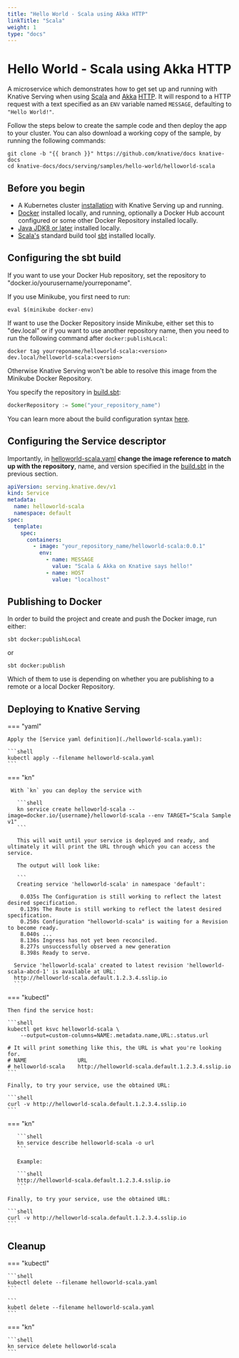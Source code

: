 ```yaml
---
title: "Hello World - Scala using Akka HTTP"
linkTitle: "Scala"
weight: 1
type: "docs"
---
```


# Hello World - Scala using Akka HTTP

A microservice which demonstrates how to get set up and running with Knative
Serving when using [Scala](https://scala-lang.org/) and [Akka](https://akka.io/)
[HTTP](https://doc.akka.io/docs/akka-http/current/). It will respond to a HTTP
request with a text specified as an `ENV` variable named `MESSAGE`, defaulting
to `"Hello World!"`.

Follow the steps below to create the sample code and then deploy the app to your
cluster. You can also download a working copy of the sample, by running the
following commands:

```shell
git clone -b "{{ branch }}" https://github.com/knative/docs knative-docs
cd knative-docs/docs/serving/samples/hello-world/helloworld-scala
```

## Before you begin

- A Kubernetes cluster [installation](../../../../install/) with
  Knative Serving up and running.
- [Docker](https://www.docker.com) installed locally, and running, optionally a
  Docker Hub account configured or some other Docker Repository installed
  locally.
- [Java JDK8 or later](https://adoptopenjdk.net/installation.html) installed
  locally.
- [Scala's](https://scala-lang.org/) standard build tool
  [sbt](https://www.scala-sbt.org/) installed locally.

## Configuring the sbt build

If you want to use your Docker Hub repository, set the repository to
"docker.io/yourusername/yourreponame".

If you use Minikube, you first need to run:

```shell
eval $(minikube docker-env)
```

If want to use the Docker Repository inside Minikube, either set this to
"dev.local" or if you want to use another repository name, then you need to run
the following command after `docker:publishLocal`:

```shell
docker tag yourreponame/helloworld-scala:<version> dev.local/helloworld-scala:<version>
```

Otherwise Knative Serving won't be able to resolve this image from the Minikube
Docker Repository.

You specify the repository in [build.sbt](./build.sbt):

```scala
dockerRepository := Some("your_repository_name")
```

You can learn more about the build configuration syntax
[here](https://www.scala-sbt.org/1.x/docs/Basic-Def.html).

## Configuring the Service descriptor

Importantly, in [helloworld-scala.yaml](./helloworld-scala.yaml) **change the
image reference to match up with the repository**, name, and version specified
in the [build.sbt](./build.sbt) in the previous section.

```yaml
apiVersion: serving.knative.dev/v1
kind: Service
metadata:
  name: helloworld-scala
  namespace: default
spec:
  template:
    spec:
      containers:
        - image: "your_repository_name/helloworld-scala:0.0.1"
          env:
            - name: MESSAGE
              value: "Scala & Akka on Knative says hello!"
            - name: HOST
              value: "localhost"
```

## Publishing to Docker

In order to build the project and create and push the Docker image, run either:

```shell
sbt docker:publishLocal
```

or

```shell
sbt docker:publish
```

Which of them to use is depending on whether you are publishing to a remote or a
local Docker Repository.

## Deploying to Knative Serving


=== "yaml"

    Apply the [Service yaml definition](./helloworld-scala.yaml):

    ```shell
    kubectl apply --filename helloworld-scala.yaml
    ```


=== "kn"

     With `kn` you can deploy the service with

       ```shell
       kn service create helloworld-scala --image=docker.io/{username}/helloworld-scala --env TARGET="Scala Sample v1"
       ```

       This will wait until your service is deployed and ready, and ultimately it will print the URL through which you can access the service.

       The output will look like:

       ```
       Creating service 'helloworld-scala' in namespace 'default':

        0.035s The Configuration is still working to reflect the latest desired specification.
        0.139s The Route is still working to reflect the latest desired specification.
        0.250s Configuration "helloworld-scala" is waiting for a Revision to become ready.
        8.040s ...
        8.136s Ingress has not yet been reconciled.
        8.277s unsuccessfully observed a new generation
        8.398s Ready to serve.

      Service 'helloworld-scala' created to latest revision 'helloworld-scala-abcd-1' is available at URL:
      http://helloworld-scala.default.1.2.3.4.sslip.io
      ```






=== "kubectl"

    Then find the service host:

    ```shell
    kubectl get ksvc helloworld-scala \
        --output=custom-columns=NAME:.metadata.name,URL:.status.url

    # It will print something like this, the URL is what you're looking for.
    # NAME                URL
    # helloworld-scala    http://helloworld-scala.default.1.2.3.4.sslip.io
    ```

    Finally, to try your service, use the obtained URL:

    ```shell
    curl -v http://helloworld-scala.default.1.2.3.4.sslip.io
    ```


=== "kn"

       ```shell
       kn service describe helloworld-scala -o url
       ```

       Example:

       ```shell
       http://helloworld-scala.default.1.2.3.4.sslip.io
       ```

    Finally, to try your service, use the obtained URL:

    ```shell
    curl -v http://helloworld-scala.default.1.2.3.4.sslip.io
    ```





## Cleanup


=== "kubectl"

    ```shell
    kubectl delete --filename helloworld-scala.yaml
    ```

    ```
    kubetl delete --filename helloworld-scala.yaml
    ```


=== "kn"

    ```shell
    kn service delete helloworld-scala
    ```
